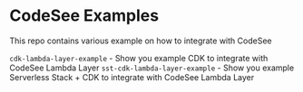 # CodeSee Examples

This repo contains various example on how to integrate with CodeSee

`cdk-lambda-layer-example` - Show you example CDK to integrate with CodeSee Lambda Layer
`sst-cdk-lambda-layer-example` - Show you example Serverless Stack + CDK to integrate with CodeSee Lambda Layer

